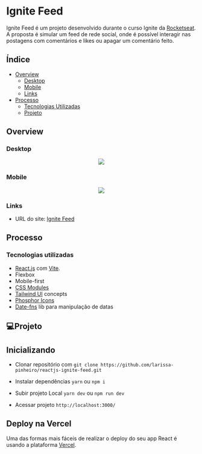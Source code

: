 # Ignite Feed

Ignite Feed é um projeto desenvolvido durante o curso Ignite da [Rocketseat](https://www.rocketseat.com.br). <br>
A proposta é simular um feed de rede social, onde é possível interagir nas postagens com comentários e likes ou apagar um comentário feito.

## Índice

- [Overview](#overview)
  - [Desktop](#desktop)
  - [Mobile](#mobile)
  - [Links](#links)
- [Processo](#processo)
  - [Tecnologias Utilizadas](#tecnologias-utilizadas)
  - [Projeto](#projeto)

## Overview

### Desktop

<div align="center">
 <img src="https://cdn.discordapp.com/attachments/1004504690974801981/1013957565354360923/unknown.png">
</div>

### Mobile

<div align="center">
 <img src="https://cdn.discordapp.com/attachments/1004504690974801981/1013958013771599942/unknown.png">
</div>

### Links

- URL do site: [Ignite Feed](reactjs-ignite-feed.vercel.app)

## Processo

### Tecnologias utilizadas

- [React.js](https://pt-br.reactjs.org) com [Vite](https://vitejs.dev).
- Flexbox
- Mobile-first
- [CSS Modules](https://github.com/css-modules/css-modules)
- [Tailwind UI](https://tailwindui.com) concepts
- [Phosphor Icons](https://phosphoricons.com)
- [Date-fns](https://date-fns.org) lib para manipulação de datas

## 💻Projeto

## Inicializando

- Clonar repositório com ```git clone https://github.com/larissa-pinheiro/reactjs-ignite-feed.git```

- Instalar dependências ```yarn``` ou ```npm i```

- Subir projeto Local ```yarn dev``` ou ```npm run dev```

- Acessar projeto ```http://localhost:3000/```

## Deploy na Vercel

Uma das formas mais fáceis de realizar o deploy do seu app React é usando a plataforma [Vercel](https://vercel.com/docs/concepts/get-started).

